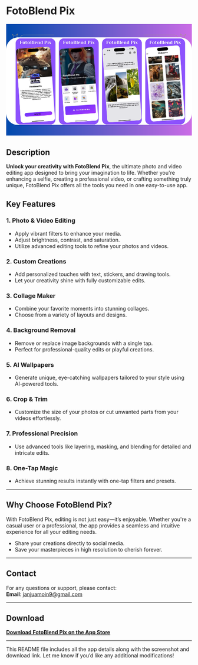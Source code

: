 # FotoBlend Pix

![App Screenshot](https://github.com/MoinJanjua/FotoBlend-Pix/blob/main/Untitled%20design%20(2).png)

## Description

**Unlock your creativity with FotoBlend Pix**, the ultimate photo and video editing app designed to bring your imagination to life. Whether you're enhancing a selfie, creating a professional video, or crafting something truly unique, FotoBlend Pix offers all the tools you need in one easy-to-use app.

## Key Features

### 1. **Photo & Video Editing**
- Apply vibrant filters to enhance your media.
- Adjust brightness, contrast, and saturation.
- Utilize advanced editing tools to refine your photos and videos.

### 2. **Custom Creations**
- Add personalized touches with text, stickers, and drawing tools.
- Let your creativity shine with fully customizable edits.

### 3. **Collage Maker**
- Combine your favorite moments into stunning collages.
- Choose from a variety of layouts and designs.

### 4. **Background Removal**
- Remove or replace image backgrounds with a single tap.
- Perfect for professional-quality edits or playful creations.

### 5. **AI Wallpapers**
- Generate unique, eye-catching wallpapers tailored to your style using AI-powered tools.

### 6. **Crop & Trim**
- Customize the size of your photos or cut unwanted parts from your videos effortlessly.

### 7. **Professional Precision**
- Use advanced tools like layering, masking, and blending for detailed and intricate edits.

### 8. **One-Tap Magic**
- Achieve stunning results instantly with one-tap filters and presets.

---

## Why Choose FotoBlend Pix?

With FotoBlend Pix, editing is not just easy—it’s enjoyable. Whether you're a casual user or a professional, the app provides a seamless and intuitive experience for all your editing needs.  
- Share your creations directly to social media.  
- Save your masterpieces in high resolution to cherish forever.  

---

## Contact
For any questions or support, please contact:  
**Email**: [janjuamoin9@gmail.com](mailto:janjuamoin9@gmail.com)

---

## Download
[**Download FotoBlend Pix on the App Store**](https://apps.apple.com/us/app/fotoblend-pix/id6738649263)

---

This README file includes all the app details along with the screenshot and download link. Let me know if you’d like any additional modifications!
